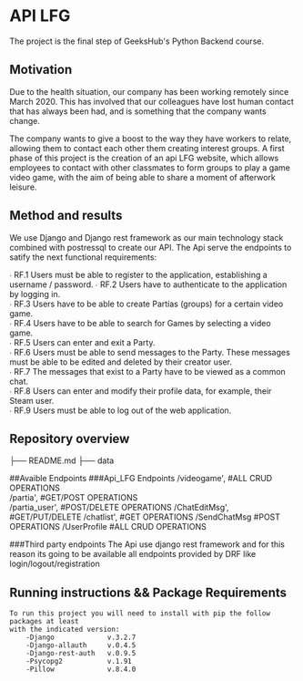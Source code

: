 # API LFG

The project is the final step of GeeksHub's Python Backend course. 

## Motivation

Due to the health situation, our company has been
working remotely since March 2020. This has involved
that our colleagues have lost human contact
that has always been had, and is something that the company wants
change.

The company wants to give a boost to the way they have
workers to relate, allowing them to contact each other
them creating interest groups.
A first phase of this project is the creation of an api
LFG website, which allows employees to contact
with other classmates to form groups to play a game
video game, with the aim of being able to share a moment of
afterwork leisure.

## Method and results

We use Django and Django rest framework as our main technology stack combined with postressql to create our API.
The Api serve the endpoints to satify the next functional requirements:

∙ RF.1 Users must be able to register to the application, establishing a username / password.
∙ RF.2 Users have to authenticate to the application by logging in.  
∙ RF.3 Users have to be able to create Partías (groups) for a certain video game.  
∙ RF.4 Users have to be able to search for Games by selecting a video game.  
∙ RF.5 Users can enter and exit a Party.  
∙ RF.6 Users must be able to send messages to the Party. These messages must be able to be edited
       and deleted by their creator user.  
∙ RF.7 The messages that exist to a Party have to be viewed as a common chat.  
∙ RF.8 Users can enter and modify their profile data, for example, their Steam user.  
∙ RF.9 Users must be able to log out of the web application.  


## Repository overview

├── README.md
├── data


##Avaible Endpoints
###Api_LFG Endpoints
       /videogame',         #ALL CRUD OPERATIONS   
       /partia',            #GET/POST OPERATIONS   
       /partia_user',       #POST/DELETE OPERATIONS
       /ChatEditMsg',       #GET/PUT/DELETE
       /chatlist',          #GET OPERATIONS
       /SendChatMsg         #POST OPERATIONS
       /UserProfile         #ALL CRUD OPERATIONS

###Third party endpoints
  The Api use django rest framework and for this reason its going to be available 
  all endpoints provided by DRF like login/logout/registration

## Running instructions && Package Requirements
    To run this project you will need to install with pip the follow packages at least 
    with the indicated version:
        -Django             v.3.2.7
        -Django-allauth     v.0.4.5
        -Django-rest-auth   v.0.9.5
        -Psycopg2           v.1.91
        -Pillow             v.8.4.0


